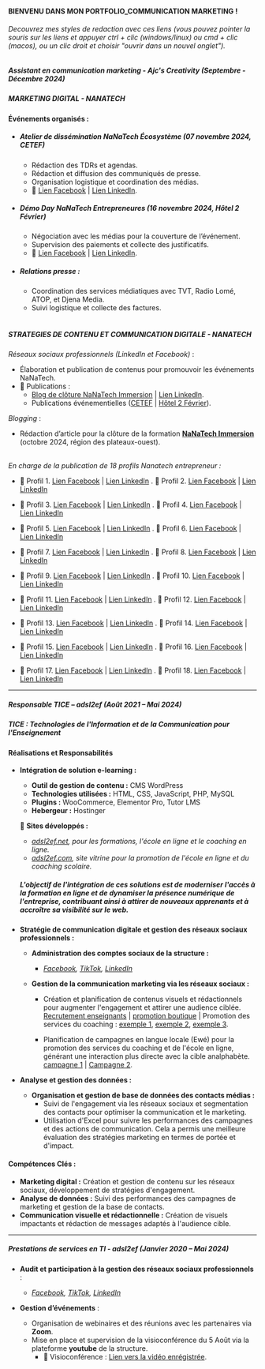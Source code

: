 
#### BIENVENU DANS MON PORTFOLIO_COMMUNICATION MARKETING !
###### *Decouvrez mes styles de redaction avec ces liens (vous pouvez pointer la souris sur les liens et appuyer ctrl + clic (windows/linux) ou cmd + clic (macos), ou un clic droit et choisir "ouvrir dans un nouvel onglet").*

##### Assistant en communication marketing - Ajc's Creativity (Septembre - Décembre 2024)
##### MARKETING DIGITAL - NANATECH
#### Événements organisés :  
- ##### Atelier de dissémination NaNaTech Écosystème (07 novembre 2024, CETEF)  
  - Rédaction des TDRs et agendas.
  - Rédaction et diffusion des communiqués de presse.  
  - Organisation logistique et coordination des médias.  
  - 🔗 [Lien Facebook](https://www.facebook.com/share/p/9wXtNYeddQobTt1S/) | [Lien LinkedIn](https://urlr.me/K3csaN).
  
- ##### Démo Day NaNaTech Entrepreneures (16 novembre 2024, Hôtel 2 Février)  
  - Négociation avec les médias pour la couverture de l’événement.  
  - Supervision des paiements et collecte des justificatifs.  
  - 🔗 [Lien Facebook](https://www.facebook.com/share/p/NYwiFsW1FsjKFSfc/) | [Lien LinkedIn](https://urlz.fr/t9kU).  

- ##### Relations presse :  
  - Coordination des services médiatiques avec TVT, Radio Lomé, ATOP, et Djena Media.  
  - Suivi logistique et collecte des factures. <br><br>

##### STRATEGIES DE CONTENU ET COMMUNICATION DIGITALE - NANATECH

*Réseaux sociaux professionnels (LinkedIn et Facebook)* :  
- Élaboration et publication de contenus pour promouvoir les événements NaNaTech.  
- 🔗 Publications :  
  - [Blog de clôture NaNaTech Immersion](https://www.facebook.com/share/p/b9yppEWPGzm8j4Zc/) | [Lien LinkedIn](https://urlz.fr/t9oA).  
  - Publications événementielles ([CETEF](https://www.facebook.com/share/p/9wXtNYeddQobTt1S/) | [Hôtel 2 Février](https://www.facebook.com/share/p/NYwiFsW1FsjKFSfc/)).  

*Blogging* :  
- Rédaction d’article pour la clôture de la formation **[NaNaTech Immersion](https://www.facebook.com/share/p/b9yppEWPGzm8j4Zc/)** (octobre 2024, région des plateaux-ouest).<br><br>

*En charge de la publication de 18 profils Nanatech entrepreneur :* 
- 🔗 Profil 1. [Lien Facebook](https://www.facebook.com/share/p/1X5iQ9ckEK/) | [Lien LinkedIn](https://www.linkedin.com/feed/update/urn:li:activity:7263300891489746944) . 🔗 Profil 2. [Lien Facebook](https://www.facebook.com/share/p/15Bii1dUrq/) | [Lien LinkedIn](https://www.linkedin.com/posts/nana-tech_nanatechentrepreneures-nanatech-gouvtg-activity-7264269977925337088-wgVz?utm_source=share&utm_medium=member_desktop)
  
- 🔗 Profil 3. [Lien Facebook](https://www.facebook.com/share/p/18HjbqCXks/) | [Lien LinkedIn](https://www.linkedin.com/posts/nana-tech_nanatechentrepreneures-nanatech-gouvtg-activity-7264273738685198336-hoGs?utm_source=share&utm_medium=member_desktop) . 🔗 Profil 4. [Lien Facebook](https://www.facebook.com/share/p/1AxMvvSf3Z/) | [Lien LinkedIn](https://www.linkedin.com/posts/nana-tech_nanatechentrepreneures-nanatech-gouvtg-activity-7264277192702935040-2lIB?utm_source=share&utm_medium=member_desktop)
  
- 🔗 Profil 5. [Lien Facebook](https://www.facebook.com/share/p/1EtpN5wZNS/) | [Lien LinkedIn](https://www.linkedin.com/posts/nana-tech_nanatechentrepreneures-nanatech-gouvtg-activity-7264687855749279744-1eN8?utm_source=share&utm_medium=member_desktop) . 🔗 Profil 6. [Lien Facebook](https://www.facebook.com/share/p/19bssJ7ZWt/) | [Lien LinkedIn](https://www.linkedin.com/posts/nana-tech_nanatechentrepreneures-nanatech-gouvtg-activity-7264285599421943809-udwV?utm_source=share&utm_medium=member_desktop)

- 🔗 Profil 7. [Lien Facebook](https://www.facebook.com/share/p/151GQtz75V/) | [Lien LinkedIn](https://www.linkedin.com/posts/nana-tech_nanatechentrepreneures-nanatech-gouvtg-activity-7264327287456559108-6jEL?utm_source=share&utm_medium=member_desktop) . 🔗 Profil 8. [Lien Facebook](https://www.facebook.com/share/p/1Pbt6sKYrH/) | [Lien LinkedIn](https://www.linkedin.com/posts/nana-tech_nanatechentrepreneures-nanatech-gouvtg-activity-7264329042974158849-S3bz?utm_source=share&utm_medium=member_desktop)
  
- 🔗 Profil 9. [Lien Facebook](https://www.facebook.com/nanatechtg/posts/pfbid0275zXSQEGFYn4RzT9WoUyA4jSD9xbL4p44SAnjypm2dvhn39Sq2jA27ybZhWUF9Rol) | [Lien LinkedIn](https://www.linkedin.com/posts/nana-tech_nanatechentrepreneures-nanatech-gouvtg-activity-7264330169224437761-Ou07?utm_source=share&utm_medium=member_desktop) . 🔗 Profil 10. [Lien Facebook](https://www.facebook.com/share/p/1LLkiziHwr/) | [Lien LinkedIn](https://www.linkedin.com/posts/nana-tech_nanatechentrepreneures-nanatech-gouvtg-activity-7264330997595287554-ly1H?utm_source=share&utm_medium=member_desktop)
  
- 🔗 Profil 11. [Lien Facebook](https://www.facebook.com/share/p/1CZ5L3VtZ7/) | [Lien LinkedIn](https://www.linkedin.com/posts/nana-tech_nanatechentrepreneures-nanatech-gouvtg-activity-7264339888198553601-Gq34?utm_source=share&utm_medium=member_desktop) . 🔗 Profil 12. [Lien Facebook](https://www.facebook.com/share/p/1A78iMsu9p/) | [Lien LinkedIn](https://www.linkedin.com/posts/nana-tech_nanatechentrepreneures-nanatech-gouvtg-activity-7264340664220360704-l7Yc?utm_source=share&utm_medium=member_desktop)

- 🔗 Profil 13. [Lien Facebook](https://www.facebook.com/share/p/1AfMfT3yeZ/) | [Lien LinkedIn](https://www.linkedin.com/posts/nana-tech_nanatechentrepreneures-nanatech-gouvtg-activity-7264348457128136705-SMPu?utm_source=share&utm_medium=member_desktop) . 🔗 Profil 14. [Lien Facebook](https://www.facebook.com/share/p/19dREc1jYy/) | [Lien LinkedIn](https://www.linkedin.com/posts/nana-tech_nanatechentrepreneures-nanatech-gouvtg-activity-7264696399114473472-sg3s?utm_source=share&utm_medium=member_desktop)

- 🔗 Profil 15. [Lien Facebook](https://www.facebook.com/share/p/1EpHCND89c/) | [Lien LinkedIn](https://www.linkedin.com/posts/nana-tech_nanatechentrepreneures-nanatech-gouvtg-activity-7264757940337709057-XMFz?utm_source=share&utm_medium=member_desktop) . 🔗 Profil 16. [Lien Facebook](https://www.facebook.com/share/p/1EJU57EFFN/) | [Lien LinkedIn](https://www.linkedin.com/posts/nana-tech_togodigital-nanatechentrepreneures-nanatech-activity-7264948713909796864-EnWq?utm_source=share&utm_medium=member_desktop)

- 🔗 Profil 17. [Lien Facebook](https://www.facebook.com/share/p/1DczkDS3aY/) | [Lien LinkedIn](https://www.linkedin.com/posts/nana-tech_nanatechentrepreneures-nanatech-gouvtg-activity-7264961181876895744-eVRP?utm_source=share&utm_medium=member_desktop) . 🔗 Profil 18. [Lien Facebook](https://www.facebook.com/share/p/14kVgUHa13F/) | [Lien LinkedIn](https://www.linkedin.com/posts/nana-tech_nanatechentrepreneures-nanatech-gouvtg-activity-7264989404228718592-5N9Y?utm_source=share&utm_medium=member_desktop)


---

##### Responsable TICE – adsl2ef (Août 2021 – Mai 2024)
##### TICE : Technologies de l'Information et de la Communication pour l'Enseignement
#### Réalisations et Responsabilités  
- **Intégration de solution e-learning :**  
  - **Outil de gestion de contenu :** CMS WordPress  
  - **Technologies utilisées :** HTML, CSS, JavaScript, PHP, MySQL  
  - **Plugins :** WooCommerce, Elementor Pro, Tutor LMS
  - **Hebergeur :** Hostinger

  📌 **Sites développés :**  
  - *[adsl2ef.net](http://adsl2ef.net/), pour les formations, l'école en ligne et le coaching en ligne.*
  - *[adsl2ef.com](http://adsl2ef.com/), site vitrine pour la promotion de l'école en ligne et du coaching scolaire.*
  ##### L'objectif de l'intégration de ces solutions est de moderniser l'accès à la formation en ligne et de dynamiser la présence numérique de l'entreprise, contribuant ainsi à attirer de nouveaux apprenants et à accroître sa visibilité sur le web.<br>

- **Stratégie de communication digitale et gestion des réseaux sociaux professionnels :**  
  - **Administration des comptes sociaux de la structure :**  
    - *[Facebook](https://www.facebook.com/adsl.formation.tg/about_profile_transparency?locale=fr_FR), [TikTok](https://www.tiktok.com/@adsl2ef), [LinkedIn](https://www.linkedin.com/company/adsl-2ef/?originalSubdomain=tg)*
       
  - **Gestion de la communication marketing via les réseaux sociaux :**  
    - Création et planification de contenus visuels et rédactionnels pour augmenter l'engagement et attirer une audience ciblée. [Recrutement enseignants](https://www.facebook.com/adsl.formation.tg/videos/555157342249338) | [promotion boutique](https://www.facebook.com/adsl.formation.tg/videos/555157342249338) | Promotion des services du coaching : [exemple 1](https://www.facebook.com/adsl.formation.tg/videos/315862360854784), [exemple 2](https://www.facebook.com/adsl.formation.tg/videos/3347283618902912), [exemple 3](https://www.facebook.com/adsl.formation.tg/videos/323060426946342).
      
    - Planification de campagnes en langue locale (Ewé) pour la promotion des services du coaching et de l'école en ligne, générant une interaction plus directe avec la cible analphabète. [campagne 1](https://www.facebook.com/adsl.formation.tg/videos/1115975812431308/) | [Campagne 2](https://www.facebook.com/adsl.formation.tg/videos/580830106950905/).

- **Analyse et gestion des données :**  
  - **Organisation et gestion de base de données des contacts médias :**  
    - Suivi de l'engagement via les réseaux sociaux et segmentation des contacts pour optimiser la communication et le marketing.
    - Utilisation d'Excel pour suivre les performances des campagnes et des actions de communication. Cela a permis une meilleure évaluation des stratégies marketing en termes de portée et d'impact.

#### Compétences Clés :  
- **Marketing digital :** Création et gestion de contenu sur les réseaux sociaux, développement de stratégies d'engagement.
- **Analyse de données :** Suivi des performances des campagnes de marketing et gestion de la base de contacts.
- **Communication visuelle et rédactionnelle :** Création de visuels impactants et rédaction de messages adaptés à l'audience cible.

---

##### Prestations de services en TI - adsl2ef (Janvier 2020 – Mai 2024)  

- **Audit et participation à la gestion des réseaux sociaux professionnels** :  
  - *[Facebook](https://www.facebook.com/adsl.formation.tg/about_profile_transparency?locale=fr_FR), [TikTok](https://www.tiktok.com/@adsl2ef), [LinkedIn](https://www.linkedin.com/company/adsl-2ef/?originalSubdomain=tg)*
    
- **Gestion d’événements** :  
   - Organisation de webinaires et des réunions avec les partenaires via **Zoom**.
   - Mise en place et supervision de la visioconférence du 5 Août via la plateforme **youtube** de la structure.
     - 📌 Visioconférence : [Lien vers la vidéo enrégistrée](https://www.youtube.com/live/bS4ezBMKE_I?si=vMh8mqlw4-PU5LHK).
